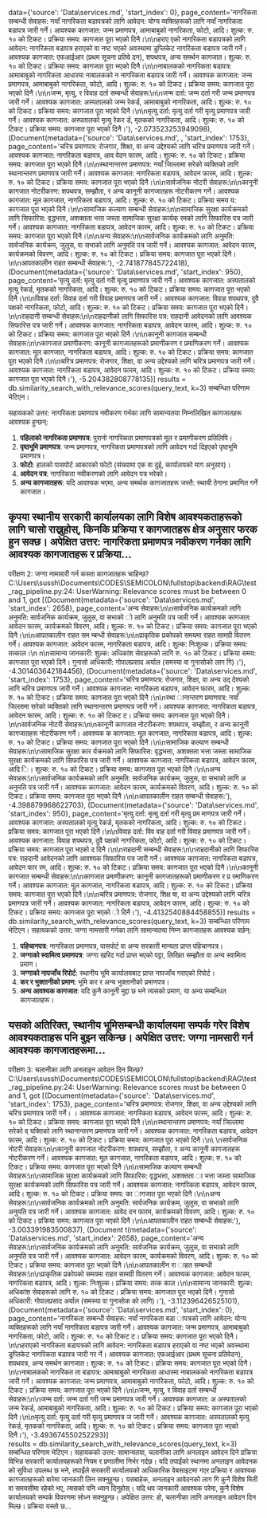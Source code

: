 data={'source': 'Data\\services.md', 'start_index': 0}, page_content='नागरिकता सम्बन्धी सेवाहरू: नयाँ नागरिकता बडापत्रको लागि आवेदन: योग्य व्यक्तिहरूको लागि नयाँ            नागरिकता बडापत्र जारी गर्ने। आवश्यक कागजात: जन्म प्रमाणपत्र, आमाबाबुको नागरिकता, फोटो, आदि। शुल्क: रु. १० को टिकट। प्रक्रिया समय: कागजात पूरा भएको दिनै।\n\nहराए              एको नागरिकता बडापत्रको लागि आवेदन: नागरिकता बडापत्र हराएको वा नष्ट भएको अवस्थामा डुप्लिकेट नागरिकता बडापत्र जारी गर्ने। आवश्यक कागजात: एफआईआर (प्रथम सूचना प्रतिवे               दन), शपथपत्र, अन्य समर्थन कागजात। शुल्क: रु. १० को टिकट। प्रक्रिया समय: कागजात पूरा भएको दिनै।\n\nनाबालकको नागरिकता बडापत्र: आमाबाबुको नागरिकता आधारमा नाबालकको न           नागरिकता बडापत्र जारी गर्ने। आवश्यक कागजात: जन्म प्रमाणपत्र, आमाबाबुको नागरिकता, फोटो, आदि। शुल्क: रु. १० को टिकट। प्रक्रिया समय: कागजात पूरा भएको दिनै।\n\nजन्म,                 मृत्यु, र विवाह दर्ता सम्बन्धी सेवाहरू:\n\nजन्म दर्ता: जन्म दर्ता गरी जन्म प्रमाणपत्र जारी गर्ने। आवश्यक कागजात: अस्पतालको जन्म रेकर्ड, आमाबाबुको नागरिकता, आदि।                        शुल्क: रु. १० को टिकट। प्रक्रिया समय: कागजात पूरा भएको दिनै।\n\nमृत्यु दर्ता: मृत्यु दर्ता गरी मृत्यु प्रमाणपत्र जारी गर्ने। आवश्यक कागजात: अस्पतालको मृत्यु रेकर                           र्ड, मृतकको नागरिकता, आदि। शुल्क: रु. १० को टिकट। प्रक्रिया समय: कागजात पूरा भएको दिनै।'), -2.073523253949098), (Document(metadata={'source': 'Data\\services.md',        , 'start_index': 1753}, page_content='चरित्र प्रमाणपत्र: रोजगार, शिक्षा, वा अन्य उद्देश्यको लागि चरित्र प्रमाणपत्र जारी गर्ने। आवश्यक कागजात: नागरिकता बडापत्र, आव              वेदन फारम, आदि। शुल्क: रु. १० को टिकट। प्रक्रिया समय: कागजात पूरा भएको दिनै।\n\nस्थानान्तरण प्रमाणपत्र: नयाँ जिल्लामा सरेको व्यक्तिको लागि स्थानान्तरण प्रमाणपत्र                      जारी गर्ने। आवश्यक कागजात: नागरिकता बडापत्र, आवेदन फारम, आदि। शुल्क: रु. १० को टिकट। प्रक्रिया समय: कागजात पूरा भएको दिनै।\n\nसार्वजनिक नोटरी सेवाहरू:\n\nकानूनी                 कागजात नोटरीकरण: शपथपत्र, सम्झौता, र अन्य कानूनी कागजातहरू नोटरीकरण गर्ने। आवश्यक कागजात: मूल कागजात, नागरिकता बडापत्र, आदि। शुल्क: रु. १० को टिकट। प्रक्रिया समय              य: कागजात पूरा भएको दिनै।\n\nसामाजिक कल्याण सम्बन्धी सेवाहरू:\n\nसामाजिक सुरक्षा कार्यक्रमको लागि सिफारिस: वृद्धभत्ता, अशक्तता भत्ता जस्ता सामाजिक सुरक्षा कार्यक्                    रमको लागि सिफारिस पत्र जारी गर्ने। आवश्यक कागजात: नागरिकता बडापत्र, आवेदन फारम, आदि। शुल्क: रु. १० को टिकट। प्रक्रिया समय: कागजात पूरा भएको दिनै।\n\nअन्य सेवाहरू:\n\nसार्वजनिक कार्यक्रमको लागि अनुमति: सार्वजनिक कार्यक्रम, जुलुस, वा सभाको लागि अनुमति पत्र जारी गर्ने। आवश्यक कागजात: आवेदन फारम, कार्यक्रमको विवरण, आदि। शुल्क: रु. १० को टिकट। प्रक्रिया समय: कागजात पूरा भएको दिनै।\n\nआपतकालीन राहत सम्बन्धी सेवाहरू:'), -2.741877845722418), (Document(metadata={'source': 'Data\\services.md', 'start_index': 950}, page_content='मृत्यु दर्ता: मृत्यु दर्ता गरी मृत्यु प्रमाणपत्र जारी गर्ने। आवश्यक कागजात: अस्पतालको मृत्यु रेकर्ड, मृतकको नागरिकता, आदि। शुल्क: रु. १० को टिकट। प्रक्रिया समय: कागजात पूरा भएको दिनै।\n\nविवाह दर्ता: विवाह दर्ता गरी विवाह प्रमाणपत्र जारी गर्ने। आवश्यक कागजात: विवाह शपथपत्र, दुवै पक्षको नागरिकता, फोटो, आदि। शुल्क: रु. १० को टिकट। प्रक्रिया समय: कागजात पूरा भएको दिनै।\n\nराहदानी सम्बन्धी सेवाहरू:\n\nराहदानीको लागि सिफारिस पत्र: राहदानी आवेदनको लागि आवश्यक सिफारिस पत्र जारी गर्ने। आवश्यक कागजात: नागरिकता बडापत्र, आवेदन फारम, आदि। शुल्क: रु. १० को टिकट। प्रक्रिया समय: कागजात पूरा भएको दिनै।\n\nकानूनी कागजात सम्बन्धी सेवाहरू:\n\nकागजात प्रमाणीकरण: कानूनी कागजातहरूको प्रमाणीकरण र प्रमाणिकरण गर्ने। आवश्यक कागजात: मूल कागजात, नागरिकता बडापत्र, आदि। शुल्क: रु. १० को टिकट। प्रक्रिया समय: कागजात पूरा भएको दिनै।\n\nचरित्र प्रमाणपत्र: रोजगार, शिक्षा, वा अन्य उद्देश्यको लागि चरित्र प्रमाणपत्र जारी गर्ने। आवश्यक कागजात: नागरिकता बडापत्र, आवेदन फारम, आदि। शुल्क: रु. १० को टिकट। प्रक्रिया समय: कागजात पूरा भएको दिनै।'), -5.204382808778135)]
  results = db.similarity_search_with_relevance_scores(query_text, k=3)
सम्बन्धित परिणाम भेटिएन।

सहायकको उत्तर: नागरिकता प्रमाणपत्र नवीकरण गर्नका लागि सामान्यतया निम्नलिखित कागजातहरू आवश्यक हुन्छन्:

1. **पहिलाको नागरिकता प्रमाणपत्र**: पुरानो नागरिकता प्रमाणपत्रको मूल र प्रमाणीकरण प्रतिलिपि।
2. **पृष्ठभूमि प्रमाणपत्र**: जन्म प्रमाणपत्र, नागरिकता प्रमाणपत्रको लागि आवेदन गर्दा दिइएको पृष्ठभूमि प्रमाणपत्र।
3. **फोटो**: हालको पासपोर्ट आकारको फोटो (संख्यामा एक वा दुई, कार्यालयको माग अनुसार)।
4. **आवेदन पत्र**: नागरिकता नवीकरणको लागि आवेदन पत्र भरेको।
5. **अन्य कागजातहरू**: यदि आवश्यक भएमा, अन्य समर्थक कागजातहरू जस्तै: स्थायी ठेगाना प्रमाणित गर्ने कागजात।

कृपया स्थानीय सरकारी कार्यालयका लागि विशेष आवश्यकताहरूको लागि चासो राख्नुहोस्, किनकि प्रक्रिया र कागजातहरू क्षेत्र अनुसार फरक हुन सक्छ।
अपेक्षित उत्तर: नागरिकता प्रमाणपत्र नवीकरण गर्नका लागि आवश्यक कागजातहरू र प्रक्रिया...
--------------------------------------------------
परीक्षण 2: जग्गा नामसारी गर्न कस्ता कागजातहरू चाहिन्छ?
C:\Users\sussh\Documents\CODES\SEMICOLON\fullstop\backend\RAG\test_rag_pipeline.py:24: UserWarning: Relevance scores must be between 0 and 1, got [(Document(metadata={'source': 'Data\\services.md', 'start_index': 2658}, page_content='अन्य सेवाहरू:\n\nसार्वजनिक कार्यक्रमको लागि अनुमति: सार्वजनिक कार्यक्रम, जुलुस, वा सभाको           ो लागि अनुमति पत्र जारी गर्ने। आवश्यक कागजात: आवेदन फारम, कार्यक्रमको विवरण, आदि। शुल्क: रु. १० को टिकट। प्रक्रिया समय: कागजात पूरा भएको दिनै।\n\nआपतकालीन राहत सम              म्बन्धी सेवाहरू:\n\nप्राकृतिक प्रकोपको समयमा राहत सामग्री वितरण गर्ने। आवश्यक कागजात: आवेदन फारम, नागरिकता बडापत्र, आदि। शुल्क: निःशुल्क। प्रक्रिया समय: तत्काल।\n                   n\nसामान्य जानकारी: शुल्क: अधिकांश सेवाहरूको लागि रु. १० को टिकट। प्रक्रिया समय: कागजात पूरा भएको दिनै। गुनासो अधिकारी: गोपालप्रसाद अर्याल (समस्या वा गुनासोको लाग               गि)।'), -4.301403642184456), (Document(metadata={'source': 'Data\\services.md', 'start_index': 1753}, page_content='चरित्र प्रमाणपत्र: रोजगार, शिक्षा, वा अन्य उद्     देश्यको लागि चरित्र प्रमाणपत्र जारी गर्ने। आवश्यक कागजात: नागरिकता बडापत्र, आवेदन फारम, आदि। शुल्क: रु. १० को टिकट। प्रक्रिया समय: कागजात पूरा भएको दिनै।\n\nस्था                 ानान्तरण प्रमाणपत्र: नयाँ जिल्लामा सरेको व्यक्तिको लागि स्थानान्तरण प्रमाणपत्र जारी गर्ने। आवश्यक कागजात: नागरिकता बडापत्र, आवेदन फारम, आदि। शुल्क: रु. १० को टिकट                   ट। प्रक्रिया समय: कागजात पूरा भएको दिनै।\n\nसार्वजनिक नोटरी सेवाहरू:\n\nकानूनी कागजात नोटरीकरण: शपथपत्र, सम्झौता, र अन्य कानूनी कागजातहरू नोटरीकरण गर्ने। आवश्यक क               कागजात: मूल कागजात, नागरिकता बडापत्र, आदि। शुल्क: रु. १० को टिकट। प्रक्रिया समय: कागजात पूरा भएको दिनै।\n\nसामाजिक कल्याण सम्बन्धी सेवाहरू:\n\nसामाजिक सुरक्षा कार               र्यक्रमको लागि सिफारिस: वृद्धभत्ता, अशक्तता भत्ता जस्ता सामाजिक सुरक्षा कार्यक्रमको लागि सिफारिस पत्र जारी गर्ने। आवश्यक कागजात: नागरिकता बडापत्र, आवेदन फारम, आदि                 ि। शुल्क: रु. १० को टिकट। प्रक्रिया समय: कागजात पूरा भएको दिनै।\n\nअन्य सेवाहरू:\n\nसार्वजनिक कार्यक्रमको लागि अनुमति: सार्वजनिक कार्यक्रम, जुलुस, वा सभाको लागि अ                  अनुमति पत्र जारी गर्ने। आवश्यक कागजात: आवेदन फारम, कार्यक्रमको विवरण, आदि। शुल्क: रु. १० को टिकट। प्रक्रिया समय: कागजात पूरा भएको दिनै।\n\nआपतकालीन राहत सम्बन्धी                  सेवाहरू:'), -4.398879968622703), (Document(metadata={'source': 'Data\\services.md', 'start_index': 950}, page_content='मृत्यु दर्ता: मृत्यु दर्ता गरी मृत्यु प्रम             माणपत्र जारी गर्ने। आवश्यक कागजात: अस्पतालको मृत्यु रेकर्ड, मृतकको नागरिकता, आदि। शुल्क: रु. १० को टिकट। प्रक्रिया समय: कागजात पूरा भएको दिनै।\n\nविवाह दर्ता: विव                  वाह दर्ता गरी विवाह प्रमाणपत्र जारी गर्ने। आवश्यक कागजात: विवाह शपथपत्र, दुवै पक्षको नागरिकता, फोटो, आदि। शुल्क: रु. १० को टिकट। प्रक्रिया समय: कागजात पूरा भएको द               दिनै।\n\nराहदानी सम्बन्धी सेवाहरू:\n\nराहदानीको लागि सिफारिस पत्र: राहदानी आवेदनको लागि आवश्यक सिफारिस पत्र जारी गर्ने। आवश्यक कागजात: नागरिकता बडापत्र, आवेदन फार             रम, आदि। शुल्क: रु. १० को टिकट। प्रक्रिया समय: कागजात पूरा भएको दिनै।\n\nकानूनी कागजात सम्बन्धी सेवाहरू:\n\nकागजात प्रमाणीकरण: कानूनी कागजातहरूको प्रमाणीकरण र प्र                रमाणिकरण गर्ने। आवश्यक कागजात: मूल कागजात, नागरिकता बडापत्र, आदि। शुल्क: रु. १० को टिकट। प्रक्रिया समय: कागजात पूरा भएको दिनै।\n\nचरित्र प्रमाणपत्र: रोजगार, शिक्ष               षा, वा अन्य उद्देश्यको लागि चरित्र प्रमाणपत्र जारी गर्ने। आवश्यक कागजात: नागरिकता बडापत्र, आवेदन फारम, आदि। शुल्क: रु. १० को टिकट। प्रक्रिया समय: कागजात पूरा भएको                 ो दिनै।'), -4.4132540884458855)]
  results = db.similarity_search_with_relevance_scores(query_text, k=3)
सम्बन्धित परिणाम भेटिएन।
सहायकको उत्तर: जग्गा नामसारी गर्नका लागि सामान्यतया निम्न कागजातहरू आवश्यक पर्छन्:

1. **पहिचानपत्र**: नागरिकता प्रमाणपत्र, पासपोर्ट वा अन्य सरकारी मान्यता प्राप्त पहिचानपत्र।
2. **जग्गाको स्वामित्व प्रमाणपत्र**: जग्गा खरिद गर्दा प्राप्त भएको पट्टा, लिखित सम्झौता वा अन्य स्वामित्व प्रमाण।
3. **जग्गाको नापजाँच रिपोर्ट**: स्थानीय भूमि कार्यालयबाट प्राप्त नापजाँच गराएको रिपोर्ट।
4. **कर र भुक्तानीको प्रमाण**: भूमि कर र अन्य भुक्तानीको प्रमाणपत्र।
5. **अन्य आवश्यक कागजात**: यदि कुनै कानूनी मुद्दा छ भने त्यसको प्रमाण, या अन्य सम्बन्धित कागजातहरू।

यसको अतिरिक्त, स्थानीय भूमिसम्बन्धी कार्यालयमा सम्पर्क गरेर विशेष आवश्यकताहरू पनि बुझ्न सकिन्छ।
अपेक्षित उत्तर: जग्गा नामसारी गर्न आवश्यक कागजातहरूमा...
--------------------------------------------------
परीक्षण 3: चलानीका लागि अनलाइन आवेदन दिन मिल्छ?
C:\Users\sussh\Documents\CODES\SEMICOLON\fullstop\backend\RAG\test_rag_pipeline.py:24: UserWarning: Relevance scores must be between 0 and 1, got [(Document(metadata={'source': 'Data\\services.md', 'start_index': 1753}, page_content='चरित्र प्रमाणपत्र: रोजगार, शिक्षा, वा अन्य उद्देश्यको लागि चरित्र प्रमाणपत्र जारी गर्ने।            । आवश्यक कागजात: नागरिकता बडापत्र, आवेदन फारम, आदि। शुल्क: रु. १० को टिकट। प्रक्रिया समय: कागजात पूरा भएको दिनै।\n\nस्थानान्तरण प्रमाणपत्र: नयाँ जिल्लामा सरेको व्                 यक्तिको लागि स्थानान्तरण प्रमाणपत्र जारी गर्ने। आवश्यक कागजात: नागरिकता बडापत्र, आवेदन फारम, आदि। शुल्क: रु. १० को टिकट। प्रक्रिया समय: कागजात पूरा भएको दिनै।\n\                \nसार्वजनिक नोटरी सेवाहरू:\n\nकानूनी कागजात नोटरीकरण: शपथपत्र, सम्झौता, र अन्य कानूनी कागजातहरू नोटरीकरण गर्ने। आवश्यक कागजात: मूल कागजात, नागरिकता बडापत्र, आदि।               शुल्क: रु. १० को टिकट। प्रक्रिया समय: कागजात पूरा भएको दिनै।\n\nसामाजिक कल्याण सम्बन्धी सेवाहरू:\n\nसामाजिक सुरक्षा कार्यक्रमको लागि सिफारिस: वृद्धभत्ता, अशक्तता                   ा भत्ता जस्ता सामाजिक सुरक्षा कार्यक्रमको लागि सिफारिस पत्र जारी गर्ने। आवश्यक कागजात: नागरिकता बडापत्र, आवेदन फारम, आदि। शुल्क: रु. १० को टिकट। प्रक्रिया समय: का                ागजात पूरा भएको दिनै।\n\nअन्य सेवाहरू:\n\nसार्वजनिक कार्यक्रमको लागि अनुमति: सार्वजनिक कार्यक्रम, जुलुस, वा सभाको लागि अनुमति पत्र जारी गर्ने। आवश्यक कागजात: आवेद                   दन फारम, कार्यक्रमको विवरण, आदि। शुल्क: रु. १० को टिकट। प्रक्रिया समय: कागजात पूरा भएको दिनै।\n\nआपतकालीन राहत सम्बन्धी सेवाहरू:'), -3.003391983500837), (Document            t(metadata={'source': 'Data\\services.md', 'start_index': 2658}, page_content='अन्य सेवाहरू:\n\nसार्वजनिक कार्यक्रमको लागि अनुमति: सार्वजनिक कार्यक्रम, जुलुस, वा             सभाको लागि अनुमति पत्र जारी गर्ने। आवश्यक कागजात: आवेदन फारम, कार्यक्रमको विवरण, आदि। शुल्क: रु. १० को टिकट। प्रक्रिया समय: कागजात पूरा भएको दिनै।\n\nआपतकालीन रा              ाहत सम्बन्धी सेवाहरू:\n\nप्राकृतिक प्रकोपको समयमा राहत सामग्री वितरण गर्ने। आवश्यक कागजात: आवेदन फारम, नागरिकता बडापत्र, आदि। शुल्क: निःशुल्क। प्रक्रिया समय: तत्क                   काल।\n\nसामान्य जानकारी: शुल्क: अधिकांश सेवाहरूको लागि रु. १० को टिकट। प्रक्रिया समय: कागजात पूरा भएको दिनै। गुनासो अधिकारी: गोपालप्रसाद अर्याल (समस्या वा गुनासोक               को लागि)।'), -3.112396426525101), (Document(metadata={'source': 'Data\\services.md', 'start_index': 0}, page_content='नागरिकता सम्बन्धी सेवाहरू: नयाँ नागरिकता बडा    ापत्रको लागि आवेदन: योग्य व्यक्तिहरूको लागि नयाँ नागरिकता बडापत्र जारी गर्ने। आवश्यक कागजात: जन्म प्रमाणपत्र, आमाबाबुको नागरिकता, फोटो, आदि। शुल्क: रु. १० को टिकट                 ट। प्रक्रिया समय: कागजात पूरा भएको दिनै।\n\nहराएको नागरिकता बडापत्रको लागि आवेदन: नागरिकता बडापत्र हराएको वा नष्ट भएको अवस्थामा डुप्लिकेट नागरिकता बडापत्र जारी गर            र्ने। आवश्यक कागजात: एफआईआर (प्रथम सूचना प्रतिवेदन), शपथपत्र, अन्य समर्थन कागजात। शुल्क: रु. १० को टिकट। प्रक्रिया समय: कागजात पूरा भएको दिनै।\n\nनाबालकको नागरिकत                ता बडापत्र: आमाबाबुको नागरिकता आधारमा नाबालकको नागरिकता बडापत्र जारी गर्ने। आवश्यक कागजात: जन्म प्रमाणपत्र, आमाबाबुको नागरिकता, फोटो, आदि। शुल्क: रु. १० को टिकट।              प्रक्रिया समय: कागजात पूरा भएको दिनै।\n\nजन्म, मृत्यु, र विवाह दर्ता सम्बन्धी सेवाहरू:\n\nजन्म दर्ता: जन्म दर्ता गरी जन्म प्रमाणपत्र जारी गर्ने। आवश्यक कागजात: अ                      अस्पतालको जन्म रेकर्ड, आमाबाबुको नागरिकता, आदि। शुल्क: रु. १० को टिकट। प्रक्रिया समय: कागजात पूरा भएको दिनै।\n\nमृत्यु दर्ता: मृत्यु दर्ता गरी मृत्यु प्रमाणपत्र ज                        जारी गर्ने। आवश्यक कागजात: अस्पतालको मृत्यु रेकर्ड, मृतकको नागरिकता, आदि। शुल्क: रु. १० को टिकट। प्रक्रिया समय: कागजात पूरा भएको दिनै।'), -3.493674550252293)]    
  results = db.similarity_search_with_relevance_scores(query_text, k=3)
सम्बन्धित परिणाम भेटिएन।
सहायकको उत्तर: सामान्यतया, चलानीका लागि अनलाइन आवेदन दिने प्रक्रिया विभिन्न सरकारी कार्यालयहरूको नियम र प्रणालीमा निर्भर गर्दछ। यदि तपाईंको स्थानमा अनलाइन आवेदनक              को सुविधा उपलब्ध छ भने, तपाईंले सरकारी कार्यालयको आधिकारिक वेबसाइटमा गएर प्रक्रिया र आवश्यक कागजातहरूको बारेमा जानकारी लिन सक्नुहुन्छ। यसबाहेक, अनलाइन आवेदनको लाग                 गि कुनै विशेष मिती वा समयसीमा रहेको भए, त्यसको पनि ध्यान दिनुहोस्। यदि थप जानकारी आवश्यक परेमा, कुनै विशेष कार्यालयको सम्पर्क विवरणमा सोध्न सक्नुहुन्छ।
अपेक्षित उत्तर: हो, चलानीका लागि अनलाइन आवेदन दिन मिल्छ। प्रक्रिया यस्तो छ...